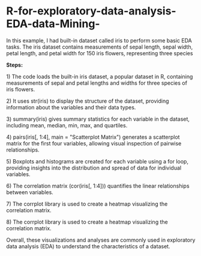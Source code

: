 # R-for-exploratory-data-analysis-EDA-data-Mining-
<p>In this example, I had built-in dataset called iris to perform some basic EDA tasks. The iris dataset contains measurements of sepal length, sepal width, petal length, and petal width for 150 iris flowers, representing three species</p>
<p><b>Steps:</b></p>
<p>1) The code loads the built-in iris dataset, a popular dataset in R, containing measurements of sepal and petal lengths and widths for three species of iris flowers.</p>
<p>2) It uses str(iris) to display the structure of the dataset, providing information about the variables and their data types.</p>
<p>3) summary(iris) gives summary statistics for each variable in the dataset, including mean, median, min, max, and quartiles.</p>
<p>4) pairs(iris[, 1:4], main = "Scatterplot Matrix") generates a scatterplot matrix for the first four variables, allowing visual inspection of pairwise relationships.</p>
<p>5) Boxplots and histograms are created for each variable using a for loop, providing insights into the distribution and spread of data for individual variables.</p>
<p>6) The correlation matrix (cor(iris[, 1:4])) quantifies the linear relationships between variables.</p>
<p>7) The corrplot library is used to create a heatmap visualizing the correlation matrix.</p>
<p>8) The corrplot library is used to create a heatmap visualizing the correlation matrix.</p>
<P>Overall, these visualizations and analyses are commonly used in exploratory data analysis (EDA) to understand the characteristics of a dataset.</P>
